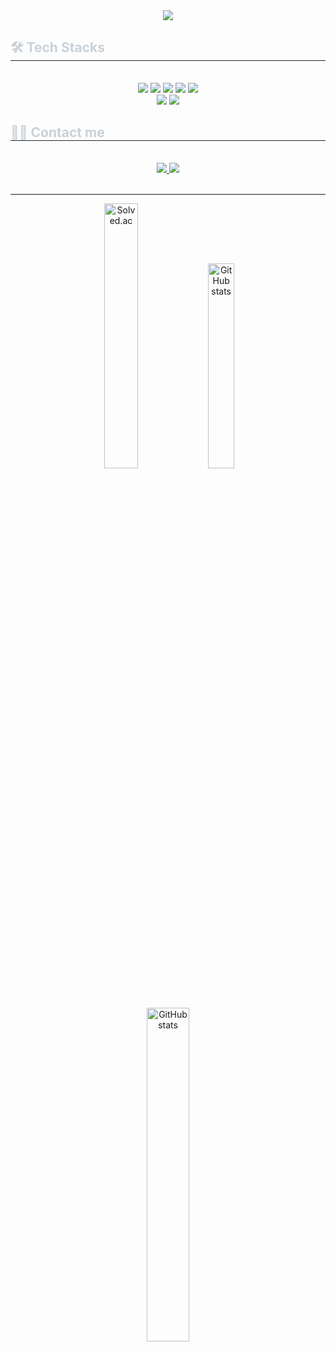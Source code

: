 <div align="center">
  <img src="https://capsule-render.vercel.app/api?type=waving&color=gradient&height=200&section=header&text=Sumin's%20GitHub&fontSize=90&fontSize=40" />
</div>

<div style="text-align: left;">
    <h2 style="border-bottom: 1px solid #21262d; color: #c9d1d9;"> 🛠️ Tech Stacks </h2> <br> 
    <div  align= "center"> <img src="https://img.shields.io/badge/C++-00599C?style=for-the-badge&logo=C%2B%2B&logoColor=white">
          <img src="https://img.shields.io/badge/Java-007396?style=for-the-badge&logo=Java&logoColor=white">
          <img src="https://img.shields.io/badge/Spring-6DB33F?style=for-the-badge&logo=Spring&logoColor=white">
          <img src="https://img.shields.io/badge/Spring Boot-6DB33F?style=for-the-badge&logo=Spring Boot&logoColor=white">
          <img src="https://img.shields.io/badge/MySQL-4479A1?style=for-the-badge&logo=MySQL&logoColor=white">
          <br/><img src="https://img.shields.io/badge/Javascript-F7DF1E?style=for-the-badge&logo=Javascript&logoColor=white">
          <img src="https://img.shields.io/badge/React-61DAFB?style=for-the-badge&logo=React&logoColor=white">
          </div>
    </div>
    <div style="text-align: left;">
    <h2 style="border-bottom: 1px solid #21262d; color: #c9d1d9;"> 🧑‍💻 Contact me </h2> <br> 
    <div align= "center"> <a href=https://suminjn.tistory.com/> <img src="https://img.shields.io/badge/Tistory-000000?style=for-the-badge&logo=Tistory&logoColor=white&link=https://suminjn.tistory.com/"> </a>
         <a href=mailto:wjstnals1211@gmail.com> <img src="https://img.shields.io/badge/Gmail-EA4335?style=for-the-badge&logo=Gmail&logoColor=white&link=mailto:wjstnals1211@gmail.com"> </a>
          </div>  <br> 
    <div align= "center">  </div> 
    </div>
    


<hr/>

<p align="center">
  <img alt="Solved.ac" src="http://mazassumnida.wtf/api/v2/generate_badge?boj=jangjeon" width="33%" />
  <img alt="GitHub stats" src="https://github-readme-stats.vercel.app/api/top-langs/?username=SuminJN&layout=compact&theme=dracula" width="29%" />
  <img alt="GitHub stats" src="https://github-readme-stats.vercel.app/api?username=SuminJN&theme=onedark" width="37%" />
</p>
